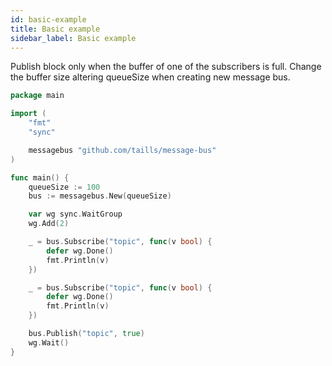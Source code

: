 ```yaml
---
id: basic-example
title: Basic example
sidebar_label: Basic example
---
```


Publish block only when the buffer of one of the subscribers is full.
Change the buffer size altering queueSize when creating new message bus.

```go
package main

import (
    "fmt"
    "sync"

    messagebus "github.com/taills/message-bus"
)

func main() {
    queueSize := 100
    bus := messagebus.New(queueSize)

    var wg sync.WaitGroup
    wg.Add(2)

    _ = bus.Subscribe("topic", func(v bool) {
        defer wg.Done()
        fmt.Println(v)
    })

    _ = bus.Subscribe("topic", func(v bool) {
        defer wg.Done()
        fmt.Println(v)
    })

    bus.Publish("topic", true)
    wg.Wait()
}
```
